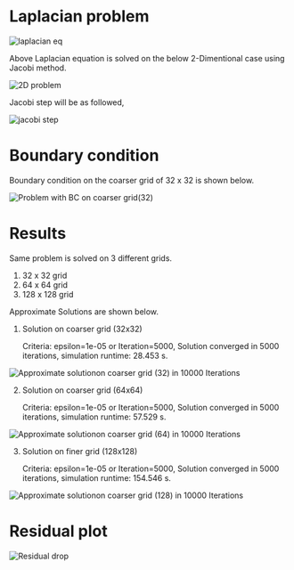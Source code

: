 # Laplacian problem 

![laplacian eq](https://user-images.githubusercontent.com/42026685/106930678-1c7fa180-6716-11eb-850b-84f8b7a2a6ed.png)

Above Laplacian equation is solved on the below 2-Dimentional case using Jacobi method.

![2D problem](https://user-images.githubusercontent.com/42026685/106932323-e3e0c780-6717-11eb-9a90-f60bed49b47e.png)

Jacobi step will be as followed,

![jacobi step](https://user-images.githubusercontent.com/42026685/106935413-99f9e080-671b-11eb-902c-6afe3f8fd719.png)

# Boundary condition

Boundary condition on the coarser grid of 32 x 32 is shown below.

![Problem with BC on coarser grid(32)](https://user-images.githubusercontent.com/42026685/106935942-420fa980-671c-11eb-9f8f-8878ccb3a2f2.png)

# Results

Same problem is solved on 3 different grids.
1. 32 x 32 grid
2. 64 x 64 grid
3. 128 x 128 grid

Approximate Solutions are shown below.

1. Solution on coarser grid (32x32)
    
    Criteria: epsilon=1e-05 or Iteration=5000,
    Solution converged in 5000 iterations,
    simulation runtime: 28.453 s.

![Approximate solutionon coarser grid (32) in 10000 Iterations](https://user-images.githubusercontent.com/42026685/106936231-9dda3280-671c-11eb-837b-22735de8cab3.png)

2. Solution on coarser grid (64x64)
  
    Criteria: epsilon=1e-05 or Iteration=5000,
    Solution converged in 5000 iterations,
    simulation runtime: 57.529 s.
    
![Approximate solutionon coarser grid (64) in 10000 Iterations](https://user-images.githubusercontent.com/42026685/106936690-2eb10e00-671d-11eb-8f92-4f9d6b09aba7.png)

3. Solution on finer grid (128x128)
    
    Criteria: epsilon=1e-05 or Iteration=5000,
    Solution converged in 5000 iterations,
    simulation runtime: 154.546 s.
    
![Approximate solutionon coarser grid (128) in 10000 Iterations](https://user-images.githubusercontent.com/42026685/106936768-425c7480-671d-11eb-8ce5-064947efbfac.png)

# Residual plot

![Residual drop](https://user-images.githubusercontent.com/42026685/107026998-d2e19600-67ab-11eb-918d-4bac452d7d20.png)


